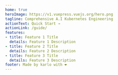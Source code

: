 ```yaml
---
home: true
heroImage: https://v1.vuepress.vuejs.org/hero.png
tagline: Comprehensive A.I Kubernetes Engineering
actionText: Quick Start →
actionLink: /guide/
features:
- title: Feature 1 Title
  details: Feature 1 Description
- title: Feature 2 Title
  details: Feature 2 Description
- title: Feature 3 Title
  details: Feature 3 Description
footer: Made by karlo with ❤️
---
```

